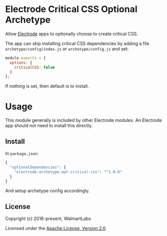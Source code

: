 # Electrode Critical CSS Optional Archetype

Allow [Electrode](https://github.com/electrode-io/electrode) apps to optionally choose to create critical CSS.

The app can skip installing critical CSS dependencies by adding a file `archetype/config/index.js` or `archetype/config.js` and set:

```js
module.exports = {
  options: {
    criticalCSS: false
  }
};
```

If nothing is set, then default is to install.

# Usage

This module generally is included by other Electrode modules. An Electrode app should not need to install this directly.

## Install

In `package.json`:

```js
{
  "optionalDependencies": {
    "electrode-archetype-opt-critical-css": "^1.0.0"
  }
}
```

And setup archetype config accordingly.

## License

Copyright (c) 2016-present, WalmartLabs

Licensed under the [Apache License, Version 2.0](https://www.apache.org/licenses/LICENSE-2.0).
